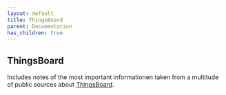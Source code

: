 ```yaml
---
layout: default
title: ThingsBoard
parent: Documentation
has_children: true
---
```


## ThingsBoard

Includes notes of the most important informationen taken from a multitude of public sources about [ThingsBoard](https://thingsboard.io/).

